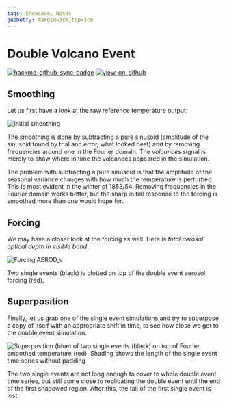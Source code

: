 ```yaml
---
tags: Showcase, Notes
geometry: margin=3cm,top=3cm
---
```


# Double Volcano Event

[![hackmd-github-sync-badge](https://hackmd.io/j4L-EIhRQqGdl5KmiIZ-_w/badge)](https://hackmd.io/@engeir/BkbwDbxAq)
[![view-on-github](https://img.shields.io/badge/View%20on-GitHub-yellowgreen)](https://github.com/engeir/hack-md-notes/blob/main/double-overlap.md)

## Smoothing

Let us first have a look at the raw reference temperature output:

![Initial
smoothing](https://raw.githubusercontent.com/engeir/hack-md-notes/a19bdfc5ad051cd259bd9741e67e1bf3ebe1e718/assets/pic/double-overlap/double-overlap-temp-smoothing.png
"Initial smoothing")

The smoothing is done by subtracting a pure sinusoid (amplitude of the sinusoid found by
trial and error, what looked best) and by removing frequencies around one in the
Fourier domain. The _volcanoes_ signal is merely to show where in time the volcanoes
appeared in the simulation.

The problem with subtracting a pure sinusoid is that the amplitude of the seasonal
variance changes with how much the temperature is perturbed. This is most evident in the
winter of 1853/54. Removing frequencies in the Fourier domain works better, but the
sharp initial response to the forcing is smoothed more than one would hope for.

## Forcing

We may have a closer look at the forcing as well. Here is _total aerosol optical depth
in visible band_:

![Forcing
AEROD_v](https://raw.githubusercontent.com/engeir/hack-md-notes/a19bdfc5ad051cd259bd9741e67e1bf3ebe1e718/assets/pic/double-overlap/double-overlap-aerod_v.png
"Forcing AEROD_v")

Two single events (black) is plotted on top of the double event aerosol forcing (red).

## Superposition

Finally, let us grab one of the single event simulations and try to superpose a copy of
itself with an appropriate shift in time, to see how close we get to the double event
simulation.

![Superposition (blue) of two single events (black) on top of Fourier smoothed
temperature (red). Shading shows the length of the single event time
series without padding](https://raw.githubusercontent.com/engeir/hack-md-notes/a19bdfc5ad051cd259bd9741e67e1bf3ebe1e718/assets/pic/double-overlap/double-overlap-superpose.png
"Superposition (blue) of two single events (black) on top of Fourier smoothed
temperature (red). Shading shows the length of the single event time
series without padding")

The two single events are not long enough to cover to whole double event time series,
but still come close to replicating the double event until the end of the first shadowed
region. After this, the tail of the first single event is lost.

